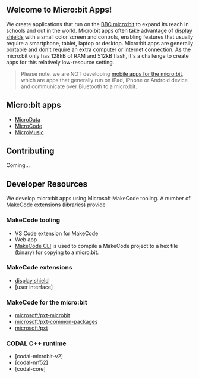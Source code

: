 ## Welcome to Micro:bit Apps!

We create applications that run on the [BBC micro:bit](https://microbit.org) 
to expand its reach in schools and out in the world.  Micro:bit apps 
often take advantage of [display shields](https://github.com/microbit-apps/display-shield) 
with a small color screen and controls, enabling features that usually require a smartphone, 
tablet, laptop or desktop. Micro:bit apps are generally portable and don't require an extra 
computer or internet connection. As the micro:bit only has 128kB of RAM and 512kB flash, 
it's a challenge to create apps for this relatively low-resource setting.

> Please note, we are NOT developing [mobile apps for the micro:bit](https://microbit.org/get-started/user-guide/mobile/),
> which are apps that generally run on iPad, iPhone or Android device and communicate over Bluetooth to a micro:bit.

## Micro:bit apps
  - [MicroData](https://github.com/microbit-apps/MicroData)
  - [MicroCode](https://github.com/microbit-apps/MicroCode)
  - [MicroMusic](https://github.com/microbit-apps/MicroMusic)

## Contributing

Coming...

## Developer Resources

We develop micro:bit apps using Microsoft MakeCode tooling.  A number of MakeCode extensions (libraries)
provide 

### MakeCode tooling

- VS Code extension for MakeCode
- Web app
- [MakeCode CLI](https://github.com/microsoft/pxt-mkc) is used to compile a MakeCode project to a hex file (binary) for copying to a micro:bit.

### MakeCode extensions
  - [display shield](https://github.com/microbit-apps/display-shield)
  - [user interface]

### MakeCode for the micro:bit

  - [microsoft/pxt-microbit](https://github.com/microsoft/pxt-microbit)
  - [microsoft/pxt-common-packages](https://github.com/microsoft/pxt-common-packages)
  - [microsoft/pxt](https://github.com/microsoft/pxt)

### CODAL C++ runtime
  - [codal-microbit-v2]
  - [codal-nrf52]
  - [codal-core]